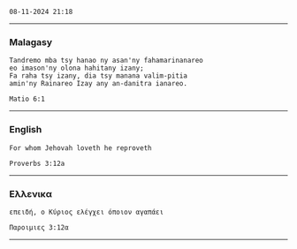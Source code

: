 `` 08-11-2024 21:18 ``

___

### Malagasy

```gospel
Tandremo mba tsy hanao ny asan'ny fahamarinanareo
eo imason'ny olona hahitany izany;
Fa raha tsy izany, dia tsy manana valim-pitia
amin'ny Rainareo Izay any an-danitra ianareo.

Matio 6:1
```
___

### English

```gospel
For whom Jehovah loveth he reproveth

Proverbs 3:12a
```
___

### Eλλενικα

```gospel
επειδή, ο Κύριος ελέγχει όποιον αγαπάει

Παροιμιες 3:12α
```
___
